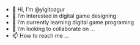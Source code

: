 - 👋 Hi, I’m @yigitozgur
- 👀 I’m interested in digital game designing
- 🌱 I’m currently learning digital game programing
- 💞️ I’m looking to collaborate on ...
- 📫 How to reach me ...

<!---
yigitozgur/yigitozgur is a ✨ special ✨ repository because its `README.md` (this file) appears on your GitHub profile.
You can click the Preview link to take a look at your changes.
--->
